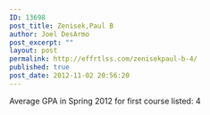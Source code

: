 ```yaml
---
ID: 13698
post_title: Zenisek,Paul B
author: Joel DesArmo
post_excerpt: ""
layout: post
permalink: http://effrtlss.com/zenisekpaul-b-4/
published: true
post_date: 2012-11-02 20:56:20
---
```

<p>Average GPA in Spring 2012 for first course listed: 4</p>